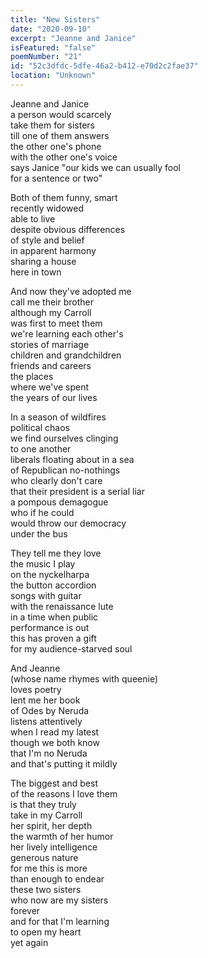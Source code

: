 ```yaml
---
title: "New Sisters"
date: "2020-09-10"
excerpt: "Jeanne and Janice"
isFeatured: "false"
poemNumber: "21"
id: "52c3dfdc-5dfe-46a2-b412-e70d2c2fae37"
location: "Unknown"
---
```


Jeanne and Janice  
a person would scarcely  
take them for sisters  
till one of them answers  
the other one's phone  
with the other one's voice  
says Janice "our kids we can usually fool  
for a sentence or two"

Both of them funny, smart  
recently widowed  
able to live  
despite obvious differences  
of style and belief  
in apparent harmony  
sharing a house  
here in town

And now they've adopted me  
call me their brother  
although my Carroll  
was first to meet them  
we're learning each other's  
stories of marriage  
children and grandchildren  
friends and careers  
the places  
where we've spent  
the years of our lives

In a season of wildfires  
political chaos  
we find ourselves clinging  
to one another  
liberals floating about in a sea  
of Republican no-nothings  
who clearly don't care  
that their president is a serial liar  
a pompous demagogue  
who if he could  
would throw our democracy  
under the bus

They tell me they love  
the music I play  
on the nyckelharpa  
the button accordion  
songs with guitar  
with the renaissance lute  
in a time when public  
performance is out  
this has proven a gift  
for my audience-starved soul

And Jeanne  
(whose name rhymes with queenie)  
loves poetry  
lent me her book  
of Odes by Neruda  
listens attentively  
when I read my latest  
though we both know  
that I'm no Neruda  
and that's putting it mildly

The biggest and best  
of the reasons I love them  
is that they truly  
take in my Carroll  
her spirit, her depth  
the warmth of her humor  
her lively intelligence  
generous nature  
for me this is more  
than enough to endear  
these two sisters  
who now are my sisters  
forever  
and for that I'm learning  
to open my heart  
yet again
